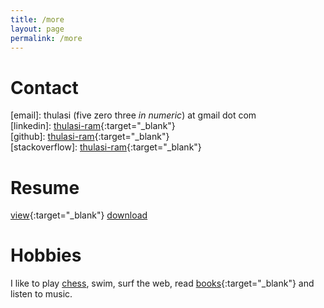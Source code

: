 ```yaml
---
title: /more
layout: page
permalink: /more
---
```


# Contact

\[email\]: thulasi (five zero three _in numeric_) at gmail dot com  
\[linkedin\]: [thulasi-ram](https://www.linkedin.com/in/thulasi-ram/){:target="_blank"}  
\[github\]: [thulasi-ram](https://github.com/thulasi-ram){:target="_blank"}  
\[stackoverflow\]: [thulasi-ram](https://stackoverflow.com/users/6323666/thulasi-ram){:target="_blank"}


# Resume
[view](https://docs.google.com/viewer?url=https://docs.google.com/document/d/19U1NSPc4tTiaVzpPasZLVVWPzhY13PPFXWlBGOop7sE/export?format=pdf){:target="_blank"}   [download](https://docs.google.com/document/d/19U1NSPc4tTiaVzpPasZLVVWPzhY13PPFXWlBGOop7sE/export?format=pdf)


# Hobbies
I like to play [chess](https://lichess.org/@/thulasi503), swim, surf the web, read [books](https://www.goodreads.com/thulasi-ram){:target="_blank"} and listen to music.